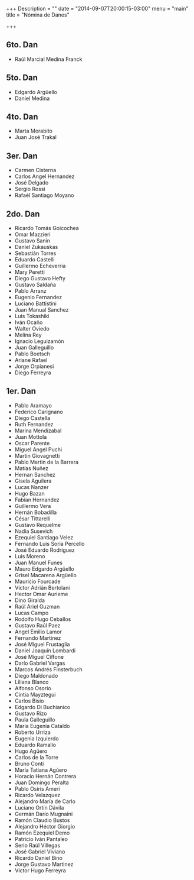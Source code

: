 +++
Description = ""
date = "2014-09-07T20:00:15-03:00"
menu = "main"
title = "Nómina de Danes"

+++


6to. Dan
--------

 * Raúl Marcial Medina Franck


5to. Dan
--------

 * Edgardo Argüello
 * Daniel Medina


4to. Dan
--------

 * Marta Morabito
 * Juan José Trakal


3er. Dan
--------

 * Carmen Cisterna
 * Carlos Angel Hernandez
 * José Delgado
 * Sergio Rossi
 * Rafaél Santiago Moyano


2do. Dan
--------

 * Ricardo Tomás Goicochea
 * Omar Mazzieri
 * Gustavo Sanin
 * Daniel Zukauskas
 * Sebastián Torres
 * Eduardo Castelli
 * Guillermo Echeverria
 * Mary Peretti
 * Diego Gustavo Hefty
 * Gustavo Saldaña
 * Pablo Arranz
 * Eugenio Fernandez
 * Luciano Battistini
 * Juan Manual Sanchez
 * Luis Tokashiki
 * Iván Ocaño
 * Walter Oviedo
 * Melina Rey
 * Ignacio Leguizamón
 * Juan Galleguillo
 * Pablo Boetsch
 * Ariane Rafael
 * Jorge Orpianesi
 * Diego Ferreyra


1er. Dan
--------

 * Pablo Aramayo
 * Federico Carignano
 * Diego Castella
 * Ruth Fernandez
 * Marina Mendizabal
 * Juan Mottola
 * Oscar Parente
 * Miguel Angel Puchi
 * Martin Giovagnetti
 * Pablo Martin de la Barrera
 * Matías Nuñez
 * Hernan Sanchez
 * Gisela Aguilera
 * Lucas Nanzer
 * Hugo Bazan
 * Fabian Hernandez
 * Guillermo Vera
 * Hernán Bobadilla
 * César Tittarelli
 * Gustavo Requelme
 * Nadia Susevich
 * Ezequiel Santiago Velez
 * Fernando Luis Soria Percello
 * José Eduardo Rodriguez
 * Luis Moreno
 * Juan Manuel Funes
 * Mauro Edgardo Argüello
 * Grisel Macarena Argüello
 * Mauricio Fourcade
 * Victor Adrián Bertolani
 * Hector Omar Aurieme
 * Dino Giralda
 * Raúl Ariel Guzman
 * Lucas Campo
 * Rodolfo Hugo Ceballos
 * Gustavo Raúl Paez
 * Angel Emilio Lamor
 * Fernando Martinez
 * José Miguel Frustaglia
 * Daniel Joaquín Lombardi
 * José Miguel Ciffone
 * Darío Gabriel Vargas
 * Marcos Andrés Finsterbuch
 * Diego Maldonado
 * Liliana Blanco
 * Alfonso Osorio
 * Cintia Mayztegui
 * Carlos Bisio
 * Edgardo Di Buchianico
 * Gustavo Rizo
 * Paula Galleguillo
 * Maria Eugenia Cataldo
 * Roberto Urriza
 * Eugenia Izquierdo
 * Eduardo Ramallo
 * Hugo Agüero
 * Carlos de la Torre
 * Bruno Conti
 * María Tatiana Agúero
 * Horacio Hernán Contrera
 * Juan Domingo Peralta
 * Pablo Osiris Ameri
 * Ricardo Velazquez
 * Alejandro María de Carlo
 * Luciano Ortín Dávila
 * Germán Darío Mugnaini
 * Ramón Claudio Bustos
 * Alejandro Héctor Giorgio
 * Ramón Ezequiel Demo
 * Patricio Iván Pantaleo
 * Serio Raúl Villegas
 * José Gabriel Viviano
 * Ricardo Daniel Bino
 * Jorge Gustavo Martinez
 * Victor Hugo Ferreyra

